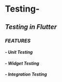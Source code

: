 # Testing-
## _Testing in Flutter_

### _FEATURES_

#### - _Unit Testing_

#### - _Widget Testing_

#### - _Integration Testing_
